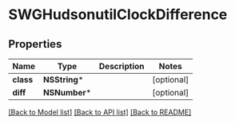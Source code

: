 # SWGHudsonutilClockDifference

## Properties
Name | Type | Description | Notes
------------ | ------------- | ------------- | -------------
**class** | **NSString*** |  | [optional] 
**diff** | **NSNumber*** |  | [optional] 

[[Back to Model list]](../README.md#documentation-for-models) [[Back to API list]](../README.md#documentation-for-api-endpoints) [[Back to README]](../README.md)


